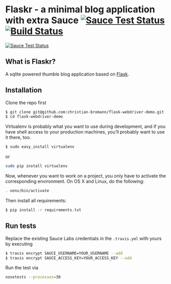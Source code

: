 Flaskr - a minimal blog application with extra Sauce [![Sauce Test Status](https://saucelabs.com/buildstatus/flask-webdriver-demo)](https://saucelabs.com/u/flask-webdriver-demo) [![Build Status](https://travis-ci.org/christian-bromann/flask-webdriver-demo.svg?branch=master)](https://travis-ci.org/christian-bromann/flask-webdriver-demo)
====================================================

[![Sauce Test Status](https://saucelabs.com/browser-matrix/flask-webdriver-demo.svg)](https://saucelabs.com/u/flask-webdriver-demo)

## What is Flaskr?

A sqlite powered thumble blog application based on [Flask](http://flask.readthedocs.org/en/latest/).

## Installation

Clone the repo first

```sh
$ git clone git@github.com:christian-bromann/flask-webdriver-demo.git
$ cd flask-webdriver-demo
```

Virtualenv is probably what you want to use during development, and if
you have shell access to your production machines, you’ll probably want
to use it there, too.

```sh
$ sudo easy_install virtualenv
```

or

```sh
sudo pip install virtualenv
```

Now, whenever you want to work on a project, you only have to activate
the corresponding environment. On OS X and Linux, do the following:

```sh
. venv/bin/activate
```

Then install all requirements:

```sh
$ pip install -r requirements.txt
```

## Run tests

Replace the existing Sauce Labs credentials in the `.travis.yml` with
yours by executing

```sh
$ travis encrypt SAUCE_USERNAME=YOUR_USERNAME --add
$ travis encrypt SAUCE_ACCESS_KEY=YOUR_ACCESS_KEY --add
```

Run the test via

```sh
nosetests --processes=30
```
